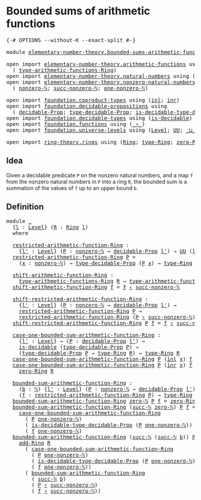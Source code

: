 # Bounded sums of arithmetic functions

<pre class="Agda"><a id="49" class="Symbol">{-#</a> <a id="53" class="Keyword">OPTIONS</a> <a id="61" class="Pragma">--without-K</a> <a id="73" class="Pragma">--exact-split</a> <a id="87" class="Symbol">#-}</a>

<a id="92" class="Keyword">module</a> <a id="99" href="elementary-number-theory.bounded-sums-arithmetic-functions.html" class="Module">elementary-number-theory.bounded-sums-arithmetic-functions</a> <a id="158" class="Keyword">where</a>

<a id="165" class="Keyword">open</a> <a id="170" class="Keyword">import</a> <a id="177" href="elementary-number-theory.arithmetic-functions.html" class="Module">elementary-number-theory.arithmetic-functions</a> <a id="223" class="Keyword">using</a>
  <a id="231" class="Symbol">(</a> <a id="233" href="elementary-number-theory.arithmetic-functions.html#599" class="Function">type-arithmetic-functions-Ring</a><a id="263" class="Symbol">)</a>
<a id="265" class="Keyword">open</a> <a id="270" class="Keyword">import</a> <a id="277" href="elementary-number-theory.natural-numbers.html" class="Module">elementary-number-theory.natural-numbers</a> <a id="318" class="Keyword">using</a> <a id="324" class="Symbol">(</a><a id="325" href="elementary-number-theory.natural-numbers.html#1444" class="Datatype">ℕ</a><a id="326" class="Symbol">;</a> <a id="328" href="elementary-number-theory.natural-numbers.html#1465" class="InductiveConstructor">zero-ℕ</a><a id="334" class="Symbol">;</a> <a id="336" href="elementary-number-theory.natural-numbers.html#1478" class="InductiveConstructor">succ-ℕ</a><a id="342" class="Symbol">)</a>
<a id="344" class="Keyword">open</a> <a id="349" class="Keyword">import</a> <a id="356" href="elementary-number-theory.nonzero-natural-numbers.html" class="Module">elementary-number-theory.nonzero-natural-numbers</a> <a id="405" class="Keyword">using</a>
  <a id="413" class="Symbol">(</a> <a id="415" href="elementary-number-theory.nonzero-natural-numbers.html#710" class="Function">nonzero-ℕ</a><a id="424" class="Symbol">;</a> <a id="426" href="elementary-number-theory.nonzero-natural-numbers.html#1006" class="Function">succ-nonzero-ℕ</a><a id="440" class="Symbol">;</a> <a id="442" href="elementary-number-theory.nonzero-natural-numbers.html#920" class="Function">one-nonzero-ℕ</a><a id="455" class="Symbol">)</a>

<a id="458" class="Keyword">open</a> <a id="463" class="Keyword">import</a> <a id="470" href="foundation.coproduct-types.html" class="Module">foundation.coproduct-types</a> <a id="497" class="Keyword">using</a> <a id="503" class="Symbol">(</a><a id="504" href="foundation.coproduct-types.html#1239" class="InductiveConstructor">inl</a><a id="507" class="Symbol">;</a> <a id="509" href="foundation.coproduct-types.html#1262" class="InductiveConstructor">inr</a><a id="512" class="Symbol">)</a>
<a id="514" class="Keyword">open</a> <a id="519" class="Keyword">import</a> <a id="526" href="foundation.decidable-propositions.html" class="Module">foundation.decidable-propositions</a> <a id="560" class="Keyword">using</a>
  <a id="568" class="Symbol">(</a> <a id="570" href="foundation.decidable-propositions.html#2018" class="Function">decidable-Prop</a><a id="584" class="Symbol">;</a> <a id="586" href="foundation.decidable-propositions.html#2276" class="Function">type-decidable-Prop</a><a id="605" class="Symbol">;</a> <a id="607" href="foundation.decidable-propositions.html#2506" class="Function">is-decidable-type-decidable-Prop</a><a id="639" class="Symbol">)</a>
<a id="641" class="Keyword">open</a> <a id="646" class="Keyword">import</a> <a id="653" href="foundation.decidable-types.html" class="Module">foundation.decidable-types</a> <a id="680" class="Keyword">using</a> <a id="686" class="Symbol">(</a><a id="687" href="foundation.decidable-types.html#1905" class="Function">is-decidable</a><a id="699" class="Symbol">)</a>
<a id="701" class="Keyword">open</a> <a id="706" class="Keyword">import</a> <a id="713" href="foundation.functions.html" class="Module">foundation.functions</a> <a id="734" class="Keyword">using</a> <a id="740" class="Symbol">(</a><a id="741" href="foundation-core.functions.html#407" class="Function Operator">_∘_</a><a id="744" class="Symbol">)</a>
<a id="746" class="Keyword">open</a> <a id="751" class="Keyword">import</a> <a id="758" href="foundation.universe-levels.html" class="Module">foundation.universe-levels</a> <a id="785" class="Keyword">using</a> <a id="791" class="Symbol">(</a><a id="792" href="Agda.Primitive.html#597" class="Postulate">Level</a><a id="797" class="Symbol">;</a> <a id="799" href="foundation-core.universe-levels.html#222" class="Primitive">UU</a><a id="801" class="Symbol">;</a> <a id="803" href="Agda.Primitive.html#810" class="Primitive Operator">_⊔_</a><a id="806" class="Symbol">)</a>

<a id="809" class="Keyword">open</a> <a id="814" class="Keyword">import</a> <a id="821" href="ring-theory.rings.html" class="Module">ring-theory.rings</a> <a id="839" class="Keyword">using</a> <a id="845" class="Symbol">(</a><a id="846" href="ring-theory.rings.html#2508" class="Function">Ring</a><a id="850" class="Symbol">;</a> <a id="852" href="ring-theory.rings.html#2765" class="Function">type-Ring</a><a id="861" class="Symbol">;</a> <a id="863" href="ring-theory.rings.html#5144" class="Function">zero-Ring</a><a id="872" class="Symbol">;</a> <a id="874" href="ring-theory.rings.html#3110" class="Function">add-Ring</a><a id="882" class="Symbol">)</a>
</pre>
## Idea

Given a decidable predicate `P` on the nonzero natural numbers, and a map `f` from the nonzero natural numbers in `P` into a ring `R`, the bounded sum is a summation of the values of `f` up to an upper bound `b`.

## Definition

<pre class="Agda"><a id="1135" class="Keyword">module</a> <a id="1142" href="elementary-number-theory.bounded-sums-arithmetic-functions.html#1142" class="Module">_</a>
  <a id="1146" class="Symbol">{</a><a id="1147" href="elementary-number-theory.bounded-sums-arithmetic-functions.html#1147" class="Bound">l</a> <a id="1149" class="Symbol">:</a> <a id="1151" href="Agda.Primitive.html#597" class="Postulate">Level</a><a id="1156" class="Symbol">}</a> <a id="1158" class="Symbol">(</a><a id="1159" href="elementary-number-theory.bounded-sums-arithmetic-functions.html#1159" class="Bound">R</a> <a id="1161" class="Symbol">:</a> <a id="1163" href="ring-theory.rings.html#2508" class="Function">Ring</a> <a id="1168" href="elementary-number-theory.bounded-sums-arithmetic-functions.html#1147" class="Bound">l</a><a id="1169" class="Symbol">)</a>
  <a id="1173" class="Keyword">where</a>

  <a id="1182" href="elementary-number-theory.bounded-sums-arithmetic-functions.html#1182" class="Function">restricted-arithmetic-function-Ring</a> <a id="1218" class="Symbol">:</a>
    <a id="1224" class="Symbol">{</a><a id="1225" href="elementary-number-theory.bounded-sums-arithmetic-functions.html#1225" class="Bound">l&#39;</a> <a id="1228" class="Symbol">:</a> <a id="1230" href="Agda.Primitive.html#597" class="Postulate">Level</a><a id="1235" class="Symbol">}</a> <a id="1237" class="Symbol">(</a><a id="1238" href="elementary-number-theory.bounded-sums-arithmetic-functions.html#1238" class="Bound">P</a> <a id="1240" class="Symbol">:</a> <a id="1242" href="elementary-number-theory.nonzero-natural-numbers.html#710" class="Function">nonzero-ℕ</a> <a id="1252" class="Symbol">→</a> <a id="1254" href="foundation.decidable-propositions.html#2018" class="Function">decidable-Prop</a> <a id="1269" href="elementary-number-theory.bounded-sums-arithmetic-functions.html#1225" class="Bound">l&#39;</a><a id="1271" class="Symbol">)</a> <a id="1273" class="Symbol">→</a> <a id="1275" href="foundation-core.universe-levels.html#222" class="Primitive">UU</a> <a id="1278" class="Symbol">(</a><a id="1279" href="elementary-number-theory.bounded-sums-arithmetic-functions.html#1147" class="Bound">l</a> <a id="1281" href="Agda.Primitive.html#810" class="Primitive Operator">⊔</a> <a id="1283" href="elementary-number-theory.bounded-sums-arithmetic-functions.html#1225" class="Bound">l&#39;</a><a id="1285" class="Symbol">)</a>
  <a id="1289" href="elementary-number-theory.bounded-sums-arithmetic-functions.html#1182" class="Function">restricted-arithmetic-function-Ring</a> <a id="1325" href="elementary-number-theory.bounded-sums-arithmetic-functions.html#1325" class="Bound">P</a> <a id="1327" class="Symbol">=</a>
    <a id="1333" class="Symbol">(</a><a id="1334" href="elementary-number-theory.bounded-sums-arithmetic-functions.html#1334" class="Bound">x</a> <a id="1336" class="Symbol">:</a> <a id="1338" href="elementary-number-theory.nonzero-natural-numbers.html#710" class="Function">nonzero-ℕ</a><a id="1347" class="Symbol">)</a> <a id="1349" class="Symbol">→</a> <a id="1351" href="foundation.decidable-propositions.html#2276" class="Function">type-decidable-Prop</a> <a id="1371" class="Symbol">(</a><a id="1372" href="elementary-number-theory.bounded-sums-arithmetic-functions.html#1325" class="Bound">P</a> <a id="1374" href="elementary-number-theory.bounded-sums-arithmetic-functions.html#1334" class="Bound">x</a><a id="1375" class="Symbol">)</a> <a id="1377" class="Symbol">→</a> <a id="1379" href="ring-theory.rings.html#2765" class="Function">type-Ring</a> <a id="1389" href="elementary-number-theory.bounded-sums-arithmetic-functions.html#1159" class="Bound">R</a>

  <a id="1394" href="elementary-number-theory.bounded-sums-arithmetic-functions.html#1394" class="Function">shift-arithmetic-function-Ring</a> <a id="1425" class="Symbol">:</a>
    <a id="1431" href="elementary-number-theory.arithmetic-functions.html#599" class="Function">type-arithmetic-functions-Ring</a> <a id="1462" href="elementary-number-theory.bounded-sums-arithmetic-functions.html#1159" class="Bound">R</a> <a id="1464" class="Symbol">→</a> <a id="1466" href="elementary-number-theory.arithmetic-functions.html#599" class="Function">type-arithmetic-functions-Ring</a> <a id="1497" href="elementary-number-theory.bounded-sums-arithmetic-functions.html#1159" class="Bound">R</a>
  <a id="1501" href="elementary-number-theory.bounded-sums-arithmetic-functions.html#1394" class="Function">shift-arithmetic-function-Ring</a> <a id="1532" href="elementary-number-theory.bounded-sums-arithmetic-functions.html#1532" class="Bound">f</a> <a id="1534" class="Symbol">=</a> <a id="1536" href="elementary-number-theory.bounded-sums-arithmetic-functions.html#1532" class="Bound">f</a> <a id="1538" href="foundation-core.functions.html#407" class="Function Operator">∘</a> <a id="1540" href="elementary-number-theory.nonzero-natural-numbers.html#1006" class="Function">succ-nonzero-ℕ</a>

  <a id="1558" href="elementary-number-theory.bounded-sums-arithmetic-functions.html#1558" class="Function">shift-restricted-arithmetic-function-Ring</a> <a id="1600" class="Symbol">:</a>
    <a id="1606" class="Symbol">{</a><a id="1607" href="elementary-number-theory.bounded-sums-arithmetic-functions.html#1607" class="Bound">l&#39;</a> <a id="1610" class="Symbol">:</a> <a id="1612" href="Agda.Primitive.html#597" class="Postulate">Level</a><a id="1617" class="Symbol">}</a> <a id="1619" class="Symbol">(</a><a id="1620" href="elementary-number-theory.bounded-sums-arithmetic-functions.html#1620" class="Bound">P</a> <a id="1622" class="Symbol">:</a> <a id="1624" href="elementary-number-theory.nonzero-natural-numbers.html#710" class="Function">nonzero-ℕ</a> <a id="1634" class="Symbol">→</a> <a id="1636" href="foundation.decidable-propositions.html#2018" class="Function">decidable-Prop</a> <a id="1651" href="elementary-number-theory.bounded-sums-arithmetic-functions.html#1607" class="Bound">l&#39;</a><a id="1653" class="Symbol">)</a> <a id="1655" class="Symbol">→</a>
    <a id="1661" href="elementary-number-theory.bounded-sums-arithmetic-functions.html#1182" class="Function">restricted-arithmetic-function-Ring</a> <a id="1697" href="elementary-number-theory.bounded-sums-arithmetic-functions.html#1620" class="Bound">P</a> <a id="1699" class="Symbol">→</a>
    <a id="1705" href="elementary-number-theory.bounded-sums-arithmetic-functions.html#1182" class="Function">restricted-arithmetic-function-Ring</a> <a id="1741" class="Symbol">(</a><a id="1742" href="elementary-number-theory.bounded-sums-arithmetic-functions.html#1620" class="Bound">P</a> <a id="1744" href="foundation-core.functions.html#407" class="Function Operator">∘</a> <a id="1746" href="elementary-number-theory.nonzero-natural-numbers.html#1006" class="Function">succ-nonzero-ℕ</a><a id="1760" class="Symbol">)</a>
  <a id="1764" href="elementary-number-theory.bounded-sums-arithmetic-functions.html#1558" class="Function">shift-restricted-arithmetic-function-Ring</a> <a id="1806" href="elementary-number-theory.bounded-sums-arithmetic-functions.html#1806" class="Bound">P</a> <a id="1808" href="elementary-number-theory.bounded-sums-arithmetic-functions.html#1808" class="Bound">f</a> <a id="1810" class="Symbol">=</a> <a id="1812" href="elementary-number-theory.bounded-sums-arithmetic-functions.html#1808" class="Bound">f</a> <a id="1814" href="foundation-core.functions.html#407" class="Function Operator">∘</a> <a id="1816" href="elementary-number-theory.nonzero-natural-numbers.html#1006" class="Function">succ-nonzero-ℕ</a>

  <a id="1834" href="elementary-number-theory.bounded-sums-arithmetic-functions.html#1834" class="Function">case-one-bounded-sum-arithmetic-function-Ring</a> <a id="1880" class="Symbol">:</a>
    <a id="1886" class="Symbol">{</a><a id="1887" href="elementary-number-theory.bounded-sums-arithmetic-functions.html#1887" class="Bound">l&#39;</a> <a id="1890" class="Symbol">:</a> <a id="1892" href="Agda.Primitive.html#597" class="Postulate">Level</a><a id="1897" class="Symbol">}</a> <a id="1899" class="Symbol">→</a> <a id="1901" class="Symbol">(</a><a id="1902" href="elementary-number-theory.bounded-sums-arithmetic-functions.html#1902" class="Bound">P</a> <a id="1904" class="Symbol">:</a> <a id="1906" href="foundation.decidable-propositions.html#2018" class="Function">decidable-Prop</a> <a id="1921" href="elementary-number-theory.bounded-sums-arithmetic-functions.html#1887" class="Bound">l&#39;</a><a id="1923" class="Symbol">)</a> <a id="1925" class="Symbol">→</a>
    <a id="1931" href="foundation.decidable-types.html#1905" class="Function">is-decidable</a> <a id="1944" class="Symbol">(</a><a id="1945" href="foundation.decidable-propositions.html#2276" class="Function">type-decidable-Prop</a> <a id="1965" href="elementary-number-theory.bounded-sums-arithmetic-functions.html#1902" class="Bound">P</a><a id="1966" class="Symbol">)</a> <a id="1968" class="Symbol">→</a>
    <a id="1974" class="Symbol">(</a><a id="1975" href="foundation.decidable-propositions.html#2276" class="Function">type-decidable-Prop</a> <a id="1995" href="elementary-number-theory.bounded-sums-arithmetic-functions.html#1902" class="Bound">P</a> <a id="1997" class="Symbol">→</a> <a id="1999" href="ring-theory.rings.html#2765" class="Function">type-Ring</a> <a id="2009" href="elementary-number-theory.bounded-sums-arithmetic-functions.html#1159" class="Bound">R</a><a id="2010" class="Symbol">)</a> <a id="2012" class="Symbol">→</a> <a id="2014" href="ring-theory.rings.html#2765" class="Function">type-Ring</a> <a id="2024" href="elementary-number-theory.bounded-sums-arithmetic-functions.html#1159" class="Bound">R</a>
  <a id="2028" href="elementary-number-theory.bounded-sums-arithmetic-functions.html#1834" class="Function">case-one-bounded-sum-arithmetic-function-Ring</a> <a id="2074" href="elementary-number-theory.bounded-sums-arithmetic-functions.html#2074" class="Bound">P</a> <a id="2076" class="Symbol">(</a><a id="2077" href="foundation.coproduct-types.html#1239" class="InductiveConstructor">inl</a> <a id="2081" href="elementary-number-theory.bounded-sums-arithmetic-functions.html#2081" class="Bound">x</a><a id="2082" class="Symbol">)</a> <a id="2084" href="elementary-number-theory.bounded-sums-arithmetic-functions.html#2084" class="Bound">f</a> <a id="2086" class="Symbol">=</a> <a id="2088" href="elementary-number-theory.bounded-sums-arithmetic-functions.html#2084" class="Bound">f</a> <a id="2090" href="elementary-number-theory.bounded-sums-arithmetic-functions.html#2081" class="Bound">x</a>
  <a id="2094" href="elementary-number-theory.bounded-sums-arithmetic-functions.html#1834" class="Function">case-one-bounded-sum-arithmetic-function-Ring</a> <a id="2140" href="elementary-number-theory.bounded-sums-arithmetic-functions.html#2140" class="Bound">P</a> <a id="2142" class="Symbol">(</a><a id="2143" href="foundation.coproduct-types.html#1262" class="InductiveConstructor">inr</a> <a id="2147" href="elementary-number-theory.bounded-sums-arithmetic-functions.html#2147" class="Bound">x</a><a id="2148" class="Symbol">)</a> <a id="2150" href="elementary-number-theory.bounded-sums-arithmetic-functions.html#2150" class="Bound">f</a> <a id="2152" class="Symbol">=</a>
    <a id="2158" href="ring-theory.rings.html#5144" class="Function">zero-Ring</a> <a id="2168" href="elementary-number-theory.bounded-sums-arithmetic-functions.html#1159" class="Bound">R</a>

  <a id="2173" href="elementary-number-theory.bounded-sums-arithmetic-functions.html#2173" class="Function">bounded-sum-arithmetic-function-Ring</a> <a id="2210" class="Symbol">:</a>
    <a id="2216" class="Symbol">(</a><a id="2217" href="elementary-number-theory.bounded-sums-arithmetic-functions.html#2217" class="Bound">b</a> <a id="2219" class="Symbol">:</a> <a id="2221" href="elementary-number-theory.natural-numbers.html#1444" class="Datatype">ℕ</a><a id="2222" class="Symbol">)</a> <a id="2224" class="Symbol">{</a><a id="2225" href="elementary-number-theory.bounded-sums-arithmetic-functions.html#2225" class="Bound">l&#39;</a> <a id="2228" class="Symbol">:</a> <a id="2230" href="Agda.Primitive.html#597" class="Postulate">Level</a><a id="2235" class="Symbol">}</a> <a id="2237" class="Symbol">(</a><a id="2238" href="elementary-number-theory.bounded-sums-arithmetic-functions.html#2238" class="Bound">P</a> <a id="2240" class="Symbol">:</a> <a id="2242" href="elementary-number-theory.nonzero-natural-numbers.html#710" class="Function">nonzero-ℕ</a> <a id="2252" class="Symbol">→</a> <a id="2254" href="foundation.decidable-propositions.html#2018" class="Function">decidable-Prop</a> <a id="2269" href="elementary-number-theory.bounded-sums-arithmetic-functions.html#2225" class="Bound">l&#39;</a><a id="2271" class="Symbol">)</a>
    <a id="2277" class="Symbol">(</a><a id="2278" href="elementary-number-theory.bounded-sums-arithmetic-functions.html#2278" class="Bound">f</a> <a id="2280" class="Symbol">:</a> <a id="2282" href="elementary-number-theory.bounded-sums-arithmetic-functions.html#1182" class="Function">restricted-arithmetic-function-Ring</a> <a id="2318" href="elementary-number-theory.bounded-sums-arithmetic-functions.html#2238" class="Bound">P</a><a id="2319" class="Symbol">)</a> <a id="2321" class="Symbol">→</a> <a id="2323" href="ring-theory.rings.html#2765" class="Function">type-Ring</a> <a id="2333" href="elementary-number-theory.bounded-sums-arithmetic-functions.html#1159" class="Bound">R</a>
  <a id="2337" href="elementary-number-theory.bounded-sums-arithmetic-functions.html#2173" class="Function">bounded-sum-arithmetic-function-Ring</a> <a id="2374" href="elementary-number-theory.natural-numbers.html#1465" class="InductiveConstructor">zero-ℕ</a> <a id="2381" href="elementary-number-theory.bounded-sums-arithmetic-functions.html#2381" class="Bound">P</a> <a id="2383" href="elementary-number-theory.bounded-sums-arithmetic-functions.html#2383" class="Bound">f</a> <a id="2385" class="Symbol">=</a> <a id="2387" href="ring-theory.rings.html#5144" class="Function">zero-Ring</a> <a id="2397" href="elementary-number-theory.bounded-sums-arithmetic-functions.html#1159" class="Bound">R</a>
  <a id="2401" href="elementary-number-theory.bounded-sums-arithmetic-functions.html#2173" class="Function">bounded-sum-arithmetic-function-Ring</a> <a id="2438" class="Symbol">(</a><a id="2439" href="elementary-number-theory.natural-numbers.html#1478" class="InductiveConstructor">succ-ℕ</a> <a id="2446" href="elementary-number-theory.natural-numbers.html#1465" class="InductiveConstructor">zero-ℕ</a><a id="2452" class="Symbol">)</a> <a id="2454" href="elementary-number-theory.bounded-sums-arithmetic-functions.html#2454" class="Bound">P</a> <a id="2456" href="elementary-number-theory.bounded-sums-arithmetic-functions.html#2456" class="Bound">f</a> <a id="2458" class="Symbol">=</a>
    <a id="2464" href="elementary-number-theory.bounded-sums-arithmetic-functions.html#1834" class="Function">case-one-bounded-sum-arithmetic-function-Ring</a>
      <a id="2516" class="Symbol">(</a> <a id="2518" href="elementary-number-theory.bounded-sums-arithmetic-functions.html#2454" class="Bound">P</a> <a id="2520" href="elementary-number-theory.nonzero-natural-numbers.html#920" class="Function">one-nonzero-ℕ</a><a id="2533" class="Symbol">)</a>
      <a id="2541" class="Symbol">(</a> <a id="2543" href="foundation.decidable-propositions.html#2506" class="Function">is-decidable-type-decidable-Prop</a> <a id="2576" class="Symbol">(</a><a id="2577" href="elementary-number-theory.bounded-sums-arithmetic-functions.html#2454" class="Bound">P</a> <a id="2579" href="elementary-number-theory.nonzero-natural-numbers.html#920" class="Function">one-nonzero-ℕ</a><a id="2592" class="Symbol">))</a>
      <a id="2601" class="Symbol">(</a> <a id="2603" href="elementary-number-theory.bounded-sums-arithmetic-functions.html#2456" class="Bound">f</a> <a id="2605" href="elementary-number-theory.nonzero-natural-numbers.html#920" class="Function">one-nonzero-ℕ</a><a id="2618" class="Symbol">)</a>
  <a id="2622" href="elementary-number-theory.bounded-sums-arithmetic-functions.html#2173" class="Function">bounded-sum-arithmetic-function-Ring</a> <a id="2659" class="Symbol">(</a><a id="2660" href="elementary-number-theory.natural-numbers.html#1478" class="InductiveConstructor">succ-ℕ</a> <a id="2667" class="Symbol">(</a><a id="2668" href="elementary-number-theory.natural-numbers.html#1478" class="InductiveConstructor">succ-ℕ</a> <a id="2675" href="elementary-number-theory.bounded-sums-arithmetic-functions.html#2675" class="Bound">b</a><a id="2676" class="Symbol">))</a> <a id="2679" href="elementary-number-theory.bounded-sums-arithmetic-functions.html#2679" class="Bound">P</a> <a id="2681" href="elementary-number-theory.bounded-sums-arithmetic-functions.html#2681" class="Bound">f</a> <a id="2683" class="Symbol">=</a>
    <a id="2689" href="ring-theory.rings.html#3110" class="Function">add-Ring</a> <a id="2698" href="elementary-number-theory.bounded-sums-arithmetic-functions.html#1159" class="Bound">R</a>
      <a id="2706" class="Symbol">(</a> <a id="2708" href="elementary-number-theory.bounded-sums-arithmetic-functions.html#1834" class="Function">case-one-bounded-sum-arithmetic-function-Ring</a>
        <a id="2762" class="Symbol">(</a> <a id="2764" href="elementary-number-theory.bounded-sums-arithmetic-functions.html#2679" class="Bound">P</a> <a id="2766" href="elementary-number-theory.nonzero-natural-numbers.html#920" class="Function">one-nonzero-ℕ</a><a id="2779" class="Symbol">)</a>
        <a id="2789" class="Symbol">(</a> <a id="2791" href="foundation.decidable-propositions.html#2506" class="Function">is-decidable-type-decidable-Prop</a> <a id="2824" class="Symbol">(</a><a id="2825" href="elementary-number-theory.bounded-sums-arithmetic-functions.html#2679" class="Bound">P</a> <a id="2827" href="elementary-number-theory.nonzero-natural-numbers.html#920" class="Function">one-nonzero-ℕ</a><a id="2840" class="Symbol">))</a>
        <a id="2851" class="Symbol">(</a> <a id="2853" href="elementary-number-theory.bounded-sums-arithmetic-functions.html#2681" class="Bound">f</a> <a id="2855" href="elementary-number-theory.nonzero-natural-numbers.html#920" class="Function">one-nonzero-ℕ</a><a id="2868" class="Symbol">))</a>
      <a id="2877" class="Symbol">(</a> <a id="2879" href="elementary-number-theory.bounded-sums-arithmetic-functions.html#2173" class="Function">bounded-sum-arithmetic-function-Ring</a>
        <a id="2924" class="Symbol">(</a> <a id="2926" href="elementary-number-theory.natural-numbers.html#1478" class="InductiveConstructor">succ-ℕ</a> <a id="2933" href="elementary-number-theory.bounded-sums-arithmetic-functions.html#2675" class="Bound">b</a><a id="2934" class="Symbol">)</a>
        <a id="2944" class="Symbol">(</a> <a id="2946" href="elementary-number-theory.bounded-sums-arithmetic-functions.html#2679" class="Bound">P</a> <a id="2948" href="foundation-core.functions.html#407" class="Function Operator">∘</a> <a id="2950" href="elementary-number-theory.nonzero-natural-numbers.html#1006" class="Function">succ-nonzero-ℕ</a><a id="2964" class="Symbol">)</a>
        <a id="2974" class="Symbol">(</a> <a id="2976" href="elementary-number-theory.bounded-sums-arithmetic-functions.html#2681" class="Bound">f</a> <a id="2978" href="foundation-core.functions.html#407" class="Function Operator">∘</a> <a id="2980" href="elementary-number-theory.nonzero-natural-numbers.html#1006" class="Function">succ-nonzero-ℕ</a><a id="2994" class="Symbol">))</a>
</pre>